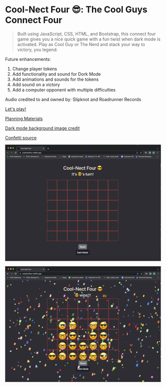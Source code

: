 # Cool-Nect Four 😎: The Cool Guys Connect Four


> Built using JavaScript, CSS, HTML, and Bootstrap, this connect four game gives you a nice quick game with a fun twist when dark mode is activated. Play as Cool Guy or The Nerd and stack your way to victory, you legend.


Future enhancements: 
1. Change player tokens 
2. Add functionality and sound for Dork Mode 
3. Add animations and sounds for the tokens 
4. Add sound on a victory
5. Add a computer opponent with multiple difficulties


Audio credited to and owned by: Slipknot and Roadrunner Records


[Let's play!](https://coolnectfour.netlify.app/)


[Planning Materials](https://docs.google.com/document/d/1Kp4_XB1XHUgYnvmbvVJ7xP78vKW8b0Cwbs7HTCwxeew/edit)


[Dark mode background image credit](https://a.pinatafarm.com/612x521/f9813cb32a/badass-skeleton.jpg)

[Confetti source](https://github.com/SEI-Remote/confetti)



![Screenshot of the game upon loading](assets/board.png)


![Screenshot of the game when theres a victory](assets/victory.jpeg)